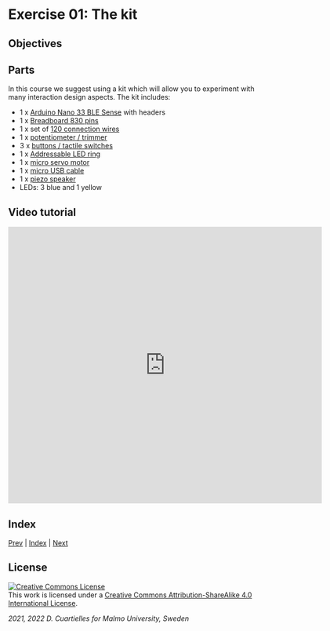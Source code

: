 
# Exercise 01: The kit

## Objectives

## Parts

In this course we suggest using a kit which will allow you to experiment with many interaction design aspects. The kit includes:

* 1 x [Arduino Nano 33 BLE Sense](https://www.digikey.com/en/products/detail/arduino/ABX00035/10239974) with headers
* 1 x [Breadboard 830 pins](https://www.amazon.se/gp/product/B073XH9GCQ/ref=ox_sc_act_title_8?smid=A2LKXTDY4SI9HN[PARTS]psc=1)
* 1 x set of [120 connection wires](https://www.amazon.se/gp/product/B07VCCJTXN/ref=ox_sc_act_title_7?smid=A1X7QLRQH87QA3[PARTS]psc=1)
* 1 x [potentiometer / trimmer](https://www.amazon.se/gp/product/B07YX8DMMS/ref=ox_sc_act_title_1?smid=A3BI8G9NTBZUKM[PARTS]psc=1)
* 3 x [buttons / tactile switches](https://www.amazon.se/gp/product/B08VGS9NPW/ref=ox_sc_act_title_2?smid=A249EEO40WNRMY[PARTS]psc=1)
* 1 x [Addressable LED ring](https://www.amazon.se/gp/product/B07V1GGKHV/ref=ox_sc_act_title_4?smid=A1X7QLRQH87QA3[PARTS]psc=1)
* 1 x [micro servo motor](https://www.amazon.se/gp/product/B07236N7Z2/ref=ox_sc_act_title_3?smid=A1QYNW8GSP8HVC[PARTS]psc=1)
* 1 x [micro USB cable](https://www.amazon.se/gp/product/B00BBPZCNI/ref=ox_sc_act_title_5?smid=ANU9KP01APNAG[PARTS]psc=1)
* 1 x [piezo speaker](https://www.amazon.se/gp/product/B08CZCTCMY/ref=ox_sc_act_title_6?smid=A2Z9I2LI17Q0KS[PARTS]psc=1)
* LEDs: 3 blue and 1 yellow

## Video tutorial

<iframe src="https://player.vimeo.com/video/525788797?h=281d358be6" width="640" height="564" frameborder="0" allow="autoplay; fullscreen" allowfullscreen></iframe>

## Index

[Prev](../00-Welcome/00-Welcome.md) |  [Index](../course_index.md) |  [Next](../02-Communication/02-Communication.md)

## License

<a rel="license" href="http://creativecommons.org/licenses/by-sa/4.0/"><img alt="Creative Commons License" style="border-width:0" src="https://i.creativecommons.org/l/by-sa/4.0/80x15.png" /></a><br />This work is licensed under a <a rel="license" href="http://creativecommons.org/licenses/by-sa/4.0/">Creative Commons Attribution-ShareAlike 4.0 International License</a>.

*2021, 2022 D. Cuartielles for Malmo University, Sweden*

